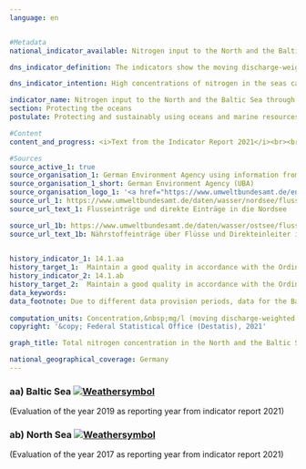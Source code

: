 ```yaml
---
language: en    


#Metadata    
national_indicator_available: Nitrogen input to the North and the Baltic Sea through German inflows    

dns_indicator_definition: The indicators show the moving discharge-weighted five-year average of nitrogen concentrations in milligrams (mg) of nitrogen per litre (l) of water discharged from rivers into the North Sea and the Baltic Sea.    

dns_indicator_intention: High concentrations of nitrogen in the seas can lead to eutrophication effects such as oxygen depletion, the loss of biodiversity and to the destruction of fish spawning grounds. Therefore, the input of nitrogen should stay below 2.8&nbsp;mg nitrogen per litre discharge for the rivers flowing into the North Sea and below 2.6&nbsp;mg N/l for the rivers flowing into the Baltic Sea. This corresponds to the management targets of the Ordinance on the Protection of Surface Waters amended in 2016 that were agreed during the implementation of the Water Framework Directive and to the objectives of the Marine Strategy Framework Directive and the Baltic Sea Action Plan.    

indicator_name: Nitrogen input to the North and the Baltic Sea through German inflows    
section: Protecting the oceans    
postulate: Protecting and sustainably using oceans and marine resources    

#Content    
content_and_progress: <i>Text from the Indicator Report 2021</i><br><br>The indicators are calculated on the basis of measurements of nitrogen concentrations and water discharge levels from smaller and larger inflows into the North Sea and the Baltic Sea, which the German Environment Agency compiles using information provided by the Länder and the river basin communities. This also includes smaller rivers that flow into a larger river, rather than directly into the North Sea or the Baltic Sea. The measuring points are selected in such a way as to ensure that the data of the last measuring point before the confluence of the two rivers are taken into account. The Rhine, which does not flow into the sea in Germany, is also taken into account. Here the values are measured at the point where the Rhine leaves Germany (measuring point at Kleve, district Bimmen). The nitrogen concentrations of the individual rivers are averaged on a discharge-weighted basis, so that large rivers with large volumes of water discharge have a greater influence on the average than small rivers. Another substance that is discharged via rivers into the North Sea and the Baltic Sea and causes eutrophication is phosphorus. This is examined in detail in indicator [6.1.a](https://sustainabledevelopment-deutschland.github.io/6-1-a/) “Phosphorus in flowing waters”.<br><br><br><br>To ensure that individual extreme events such as floods or droughts, which partly lead to very high or very low nitrogen inputs, do not distort the representativeness of the development, the values are calculated as a five-year moving average.<br><br><br><br>The discharge-weighted nitrogen concentration across all North Sea and Baltic Sea inflows showed a decreasing trend since the beginning of the time series, with the decrease in concentrations being more marked in the North Sea than in the Baltic Sea. On average in 2012 to2016, North Sea and Baltic Sea inflows reached concentrations of 2.9 and 3.0&nbsp;mg/l, respectively. However, to achieve a good status in accordance with the Surface Water Ordinance, it would be necessary for each individual river to meet the management target<br><br><br><br>Of the large Baltic Sea inflows, Peene, Trave and Warnow, only the Warnow (near Rostock) met the management target in the period 2012 to 2016. The value of the Peene (near Anklam) with 2.9&nbsp;mg/l and the value of the Trave (near Lübeck-Moisling) with 3.7&nbsp;mg/l were still higher. All three rivers showed a clear decrease in the five-year average concentrations. This decline was most marked for the Trave. Regarding the small Baltic Sea inflows, nitrogen concentrations are in part still considerably higher than the management target value (up to 6.0&nbsp;mg/l).<br><br><br><br>Of the North Sea inflows, only the Rhine met the management target in the period 2012 to 2016. Regarding the other major rivers, Elbe, Ems, Weser and Eider, the Ems (near Herbrum) had the highest concentration of 4.7&nbsp;mg/l and the Elbe (near Seemannshöft) and the Eider (near Friedrichstadt) the lowest concentrations (3.1&nbsp;mg/l each). The five-year averages of concentrations decreased for all major North Sea inflows. The river Elbe showed the largest reduction. The highest nitrogen concentration of the small North Sea inflows was 3.6&nbsp;mg/l in the years 2012 to 2016. Overall, permanent and nationwide compliance with the management targets is currently neither being met for the Baltic Sea nor for the North Sea.    

#Sources    
source_active_1: true
source_organisation_1: German Environment Agency using information from the Länder and river basin communities
source_organisation_1_short: German Environment Agency (UBA)
source_organisation_logo_1: '<a href="https://www.umweltbundesamt.de/en"><img src="https://g205sdgs.github.io/sdg-indicators/public/logosEn/uba.png" alt=" German Environment Agency (UBA)" title="Click here to visit the homepage of the organization" style="border: transparent"/></a>'
source_url_1: https://www.umweltbundesamt.de/daten/wasser/nordsee/flusseintraege-direkte-eintraege-in-die-nordsee                        
source_url_text_1: Flusseinträge und direkte Einträge in die Nordsee                        

source_url_1b: https://www.umweltbundesamt.de/daten/wasser/ostsee/flusseintraege-direkte-eintraege-in-die-ostsee                         
source_url_text_1b: Nährstoffeinträge über Flüsse und Direkteinleiter in die Ostsee                        
    

history_indicator_1: 14.1.aa                     
history_target_1:  Maintain a good quality in accordance with the Ordinance on the Protection of Surface Waters (keep annual averages of total nitrogen below 2.6 milligrams per litre)
history_indicator_2: 14.1.ab                     
history_target_2:  Maintain a good quality in accordance with the Ordinance on the Protection of Surface Waters (keep annual averages of total nitrogen below 2.8 milligrams per litre)    
data_keywords:    
data_footnote: Due to different data provision periods, data for the Baltic Sea inflows is available until 2018 and for the North Sea inflows until 2017.    
    
computation_units: Concentration,&nbsp;mg/l (moving discharge-weighted average of the previous 5 years)    
copyright: '&copy; Federal Statistical Office (Destatis), 2021'    

graph_title: Total nitrogen concentration in the North and the Baltic Sea    

national_geographical_coverage: Germany    
---    
```

<div>
  <div class="my-header">
    <h3>aa) Baltic Sea
      <a href="https://sustainabledevelopment-deutschland.github.io/en/status/"><img src="https://g205sdgs.github.io/sdg-indicators/public/Wettersymbole/Wolke.png" title="The indicator is moving in the right direction but if the trend continues, the target value will be missed by more than 20&nbsp;% in the target year" alt="Weathersymbol" />
      </a>
    </h3>
  </div>
  <div class="my-header-note">
    <span> (Evaluation of the year 2019 as reporting year from indicator report 2021)</span>
  </div>
</div>
<div>
  <div class="my-header">
    <h3>ab) North Sea
      <a href="https://sustainabledevelopment-deutschland.github.io/en/status/"><img src="https://g205sdgs.github.io/sdg-indicators/public/Wettersymbole/Wolke.png" title="The indicator is moving in the right direction but if the trend continues, the target value will be missed by more than 20&nbsp;% in the target year" alt="Weathersymbol" />
      </a>
    </h3>
  </div>
  <div class="my-header-note">
    <span> (Evaluation of the year 2017 as reporting year from indicator report 2021)</span>
  </div>
</div>